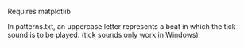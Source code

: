 Requires matplotlib

In patterns.txt, an uppercase letter represents a beat in which the tick sound is to be played. (tick sounds only work in Windows)
